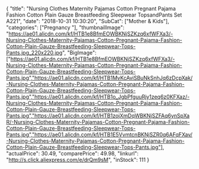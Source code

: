 {
	"title": "Nursing Clothes Maternity Pajamas Cotton Pregnant Pajama Fashion Cotton Plain Gauze Breastfeeding Sleepwear TopsandPants Set A221",
	"date": "2018-10-31 10:30:20",
	"SubCat": ["Mother & Kids"],
	"categories": ["Pregnancy "],
	"thumbnailImage": "https://ae01.alicdn.com/kf/HTB1e8BfmEOWBKNjSZKzq6xfWFXa3/-Nursing-Clothes-Maternity-Pajamas-Cotton-Pregnant-Pajama-Fashion-Cotton-Plain-Gauze-Breastfeeding-Sleepwear-Tops-Pants.jpg_220x220.jpg",
	"BigImage": ["https://ae01.alicdn.com/kf/HTB1e8BfmEOWBKNjSZKzq6xfWFXa3/-Nursing-Clothes-Maternity-Pajamas-Cotton-Pregnant-Pajama-Fashion-Cotton-Plain-Gauze-Breastfeeding-Sleepwear-Tops-Pants.jpg","https://ae01.alicdn.com/kf/HTB1MvKcAviSBuNkSnhJq6zDcpXak/-Nursing-Clothes-Maternity-Pajamas-Cotton-Pregnant-Pajama-Fashion-Cotton-Plain-Gauze-Breastfeeding-Sleepwear-Tops-Pants.jpg","https://ae01.alicdn.com/kf/HTB1o_JgbPfguuRjy1zeq6z0KFXaz/-Nursing-Clothes-Maternity-Pajamas-Cotton-Pregnant-Pajama-Fashion-Cotton-Plain-Gauze-Breastfeeding-Sleepwear-Tops-Pants.jpg","https://ae01.alicdn.com/kf/HTB1zojXmDqWBKNjSZFAq6ynSpXaR/-Nursing-Clothes-Maternity-Pajamas-Cotton-Pregnant-Pajama-Fashion-Cotton-Plain-Gauze-Breastfeeding-Sleepwear-Tops-Pants.jpg","https://ae01.alicdn.com/kf/HTB1E5VvmtcnBKNjSZR0q6AFqFXav/-Nursing-Clothes-Maternity-Pajamas-Cotton-Pregnant-Pajama-Fashion-Cotton-Plain-Gauze-Breastfeeding-Sleepwear-Tops-Pants.jpg"],
	"actualPrice": 30.49,
	"comparePrice": 49.98,
	"linkurl": "http://s.click.aliexpress.com/e/drQm9sM",
	"inStock": 111
}
